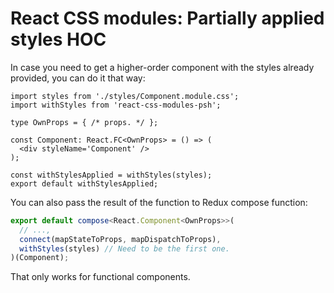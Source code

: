 # React CSS modules: Partially applied styles HOC
In case you need to get a higher-order component with the styles already provided, you can do it that way:
```tsx
import styles from './styles/Component.module.css';
import withStyles from 'react-css-modules-psh';

type OwnProps = { /* props. */ };

const Component: React.FC<OwnProps> = () => (
  <div styleName='Component' />
);

const withStylesApplied = withStyles(styles);
export default withStylesApplied;
```
You can also pass the result of the function to Redux compose function:
```typescript
export default compose<React.Component<OwnProps>>(
  // ...,
  connect(mapStateToProps, mapDispatchToProps),
  withStyles(styles) // Need to be the first one.
)(Component);
```
That only works for functional components.
